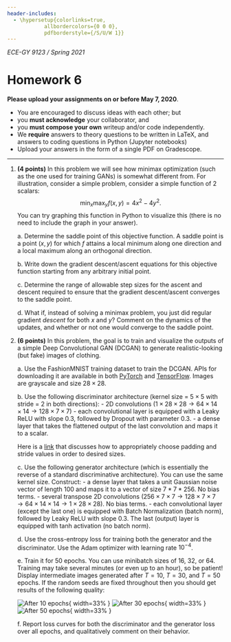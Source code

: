```yaml
---
header-includes:
  - \hypersetup{colorlinks=true,
            allbordercolors={0 0 0},
            pdfborderstyle={/S/U/W 1}}
---
```


_ECE-GY 9123 / Spring 2021_

# Homework 6

**Please upload your assignments on or before May 7, 2020**.

* You are encouraged to discuss ideas with each other; but
* you **must acknowledge** your collaborator, and
* you **must compose your own** writeup and/or code independently.
* We **require** answers to theory questions to be written in LaTeX, and answers to coding questions in Python (Jupyter notebooks)
* Upload your answers in the form of a single PDF on Gradescope.

* * * * *

1. **(4 points)** In this problem we will see how minimax optimization (such as the one used for training GANs) is somewhat different from. For illustration, consider a simple problem, consider a simple function of 2 scalars:
$$
\min_x \max_y f(x,y) = 4x^2 - 4y^2.  
$$
You can try graphing this function in Python to visualize this (there is no need to include the graph in your answer).

    a. Determine the saddle point of this objective function. A saddle point is a point $(x,y)$ for which $f$ attains a local minimum along one direction and a local maximum along an orthogonal direction.

    b. Write down the gradient descent/ascent equations for this objective function starting from any arbitrary initial point.

    c. Determine the range of allowable step sizes for the ascent and descent required to ensure that the gradient descent/ascent converges to the saddle point.

    d. What if, instead of solving a minimax problem, you just did regular gradient *descent* for both $x$ and $y$? Comment on the dynamics of the updates, and whether or not one would converge to the saddle point.

2. **(6 points)** In this problem, the goal is to train and visualize the outputs of a simple Deep Convolutional GAN (DCGAN) to generate realistic-looking (but fake) images of clothing.

    a. Use the FashionMNIST training dataset to train the DCGAN. APIs for downloading it are available in both [PyTorch](https://pytorch.org/docs/stable/torchvision/datasets.html#fashion-mnist) and [TensorFlow](https://www.tensorflow.org/api_docs/python/tf/keras/datasets/fashion_mnist/load_data). Images are grayscale and size $28 \times 28$.

    b. Use the following discriminator architecture (kernel size = $5 \times 5$ with stride = 2 in both directions):
        - 2D convolutions ($1 \times 28 \times 28 \rightarrow 64 \times 14 \times 14 \rightarrow 128 \times 7 \times 7$)
        - each convolutional layer is equipped with a Leaky ReLU with slope $0.3$, followed by Dropout with parameter $0.3$.
        - a dense layer that takes the flattened output of the last convolution and maps it to a scalar.

      Here is a [link](https://discuss.pytorch.org/t/how-to-keep-the-shape-of-input-and-output-same-when-dilation-conv/14338/3) that discusses how to appropriately choose padding and stride values in order to desired sizes.

    c. Use the following generator architecture (which is essentially the reverse of a standard discriminative architecture). You can use the same kernel size. Construct:
        - a dense layer that takes a unit Gaussian noise vector of length 100 and maps it to a vector of size $7 * 7 * 256$. No bias terms.
        - several transpose 2D convolutions ($256 \times 7 \times 7 \rightarrow 128 \times 7 \times 7 \rightarrow 64 \times 14 \times 14 \rightarrow 1 \times 28 \times 28$). No bias terms.
        - each convolutional layer (except the last one) is equipped with Batch Normalization (batch norm), followed by Leaky ReLU with slope $0.3$. The last (output) layer is equipped with tanh activation (no batch norm).

    d. Use the cross-entropy loss for training both the generator and the discriminator. Use the Adam optimizer with learning rate $10^{-4}$.

    e. Train it for 50 epochs. You can use minibatch sizes of 16, 32, or 64. Training may take several minutes (or even up to an hour), so be patient! Display intermediate images generated after $T = 10$, $T = 30$, and $T = 50$ epochs. If the random seeds are fixed throughout then you should get results of the following quality:

    ![After 10 epochs](figures/fmnist-gan-10.png){ width=33% }
    ![After 30 epochs](figures/fmnist-gan-30.png){ width=33% }
    ![After 50 epochs](figures/fmnist-gan-50.png){ width=33% }

    f. Report loss curves for both the discriminator and the generator loss over all epochs, and qualitatively comment on their behavior.
